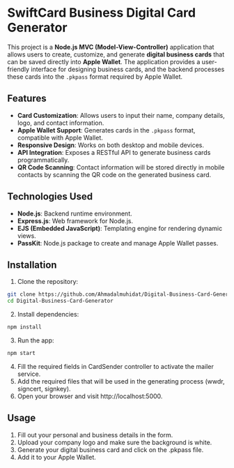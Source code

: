 # SwiftCard Business Digital Card Generator
This project is a **Node.js MVC (Model-View-Controller)** application that allows users to create, customize, and generate **digital business cards** that can be saved directly into **Apple Wallet**. The application provides a user-friendly interface for designing business cards, and the backend processes these cards into the `.pkpass` format required by Apple Wallet.

## Features
- **Card Customization**: Allows users to input their name, company details, logo, and contact information.
- **Apple Wallet Support**: Generates cards in the `.pkpass` format, compatible with Apple Wallet.
- **Responsive Design**: Works on both desktop and mobile devices.
- **API Integration**: Exposes a RESTful API to generate business cards programmatically.
- **QR Code Scanning**: Contact information will be stored directly in mobile contacts by scanning the QR code on the generated business card.

## Technologies Used
- **Node.js**: Backend runtime environment.
- **Express.js**: Web framework for Node.js.
- **EJS (Embedded JavaScript)**: Templating engine for rendering dynamic views.
- **PassKit**: Node.js package to create and manage Apple Wallet passes.

## Installation
1. Clone the repository:

  ```bash
  git clone https://github.com/Ahmadalmuhidat/Digital-Business-Card-Generator.git
  cd Digital-Business-Card-Generator
  ```
2. Install dependencies:

  ```bash
  npm install
  ```
3. Run the app:
  ```bash
  npm start
  ```
4. Fill the required fields in CardSender controller to activate the mailer service.
5. Add the required files that will be used in the generating process (wwdr, signcert, signkey).
6. Open your browser and visit http://localhost:5000.

## Usage
1. Fill out your personal and business details in the form.
3. Upload your company logo and make sure the background is white.
4. Generate your digital business card and click on the .pkpass file.
5. Add it to your Apple Wallet.
